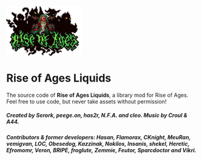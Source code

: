 <img width="200" src="Media/Logo.png" alt="Rise of Ages">

# Rise of Ages Liquids

The source code of <b>Rise of Ages Liquids</b>, a library mod for Rise of Ages.</b>
Feel free to use code, but never take assets without permission!
<h5>Created by Serork, peege.on, has2r, N.F.A. and cleo. Music by Croul & A44.</h5>

<h5>Contributors & former developers: Hasan, Flamorax, CKnight, MeuRan, vemigvan, LOC, Obesedog, Kazzinak, Nokilos, Insanis, shekel, Heretic, Efromomr, Veron, BRIPE, froglute, Zemmie, Feutor, Sparcdoctor and Vikri.</h5>
